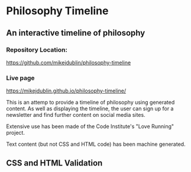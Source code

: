 # Philosophy Timeline
## An interactive timeline of philosophy

### Repository Location:
https://github.com/mikejdublin/philosophy-timeline

### Live page
https://mikejdublin.github.io/philosophy-timeline/

This is an attemp to provide a timeline of philosophy using generated content.  As well as displaying the timeline, the user can sign up for a newsletter and find further content on social media sites.

Extensive use has been made of the Code Institute's "Love Running" project.

Text content (but not CSS and HTML code) has been machine generated.

## CSS and HTML Validation